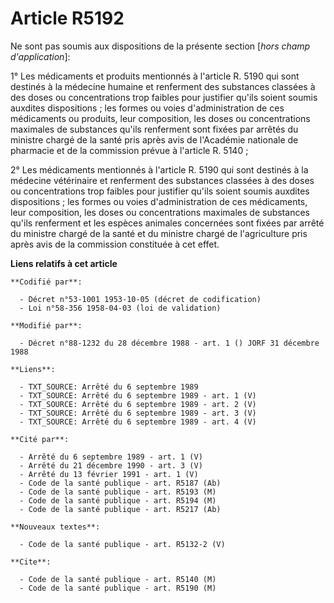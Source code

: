 # Article R5192

Ne sont pas soumis aux dispositions de la présente section [*hors champ d'application*]:

1° Les médicaments et produits mentionnés à l'article R. 5190 qui sont destinés à la médecine humaine et renferment des
substances classées à des doses ou concentrations trop faibles pour justifier qu'ils soient soumis auxdites dispositions ;
les formes ou voies d'administration de ces médicaments ou produits, leur composition, les doses ou concentrations maximales
de substances qu'ils renferment sont fixées par arrêtés du ministre chargé de la santé pris après avis de l'Académie
nationale de pharmacie et de la commission prévue à l'article R. 5140 ;

2° Les médicaments mentionnés à l'article R. 5190 qui sont destinés à la médecine vétérinaire et renferment des substances
classées à des doses ou concentrations trop faibles pour justifier qu'ils soient soumis auxdites dispositions ; les formes ou
voies d'administration de ces médicaments, leur composition, les doses ou concentrations maximales de substances qu'ils
renferment et les espèces animales concernées sont fixées par arrêté du ministre chargé de la santé et du ministre chargé de
l'agriculture pris après avis de la commission constituée à cet effet.

**Liens relatifs à cet article**

	**Codifié par**:

	  - Décret n°53-1001 1953-10-05 (décret de codification)
	  - Loi n°58-356 1958-04-03 (loi de validation)

	**Modifié par**:

	  - Décret n°88-1232 du 28 décembre 1988 - art. 1 () JORF 31 décembre 1988

	**Liens**:

	  - TXT_SOURCE: Arrêté du 6 septembre 1989
	  - TXT_SOURCE: Arrêté du 6 septembre 1989 - art. 1 (V)
	  - TXT_SOURCE: Arrêté du 6 septembre 1989 - art. 2 (V)
	  - TXT_SOURCE: Arrêté du 6 septembre 1989 - art. 3 (V)
	  - TXT_SOURCE: Arrêté du 6 septembre 1989 - art. 4 (V)

	**Cité par**:

	  - Arrêté du 6 septembre 1989 - art. 1 (V)
	  - Arrêté du 21 décembre 1990 - art. 3 (V)
	  - Arrêté du 13 février 1991 - art. 1 (V)
	  - Code de la santé publique - art. R5187 (Ab)
	  - Code de la santé publique - art. R5193 (M)
	  - Code de la santé publique - art. R5194 (M)
	  - Code de la santé publique - art. R5217 (Ab)

	**Nouveaux textes**:

	  - Code de la santé publique - art. R5132-2 (V)

	**Cite**:

	  - Code de la santé publique - art. R5140 (M)
	  - Code de la santé publique - art. R5190 (M)
